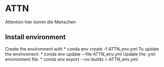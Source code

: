 # ATTN
Attention hier komm die Menschen

## Install environment
Create the environment with
	* conda env create -f ATTN_env.yml
To update the environment:
	* conda env update --file ATTN_env.yml
Update the .yml environment file:
	* conda env export --no-builds > ATTN_env.yml



